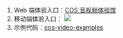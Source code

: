 1. Web 端体验入口：[COS 音视频体验馆](https://cloud.tencent.com/act/pro/cos-video)
2. 移动端体验入口：
   ![](https://qcloudimg.tencent-cloud.cn/raw/194ca0f27083d4149b1fba194efb4aff.png)
3. 示例代码：[cos-video-examples](https://github.com/tencentyun/cos-demo/tree/main/cos-video)

